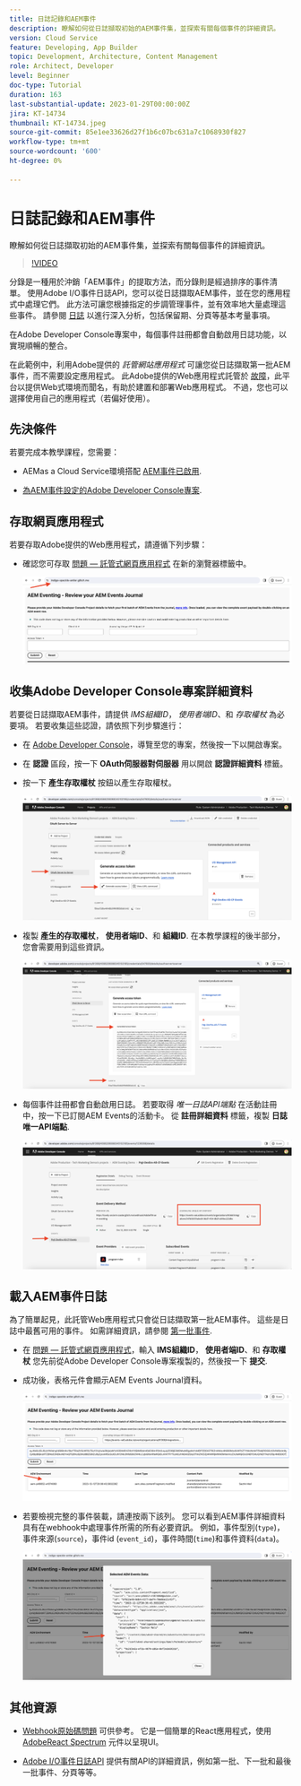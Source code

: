 ```yaml
---
title: 日誌記錄和AEM事件
description: 瞭解如何從日誌擷取初始的AEM事件集，並探索有關每個事件的詳細資訊。
version: Cloud Service
feature: Developing, App Builder
topic: Development, Architecture, Content Management
role: Architect, Developer
level: Beginner
doc-type: Tutorial
duration: 163
last-substantial-update: 2023-01-29T00:00:00Z
jira: KT-14734
thumbnail: KT-14734.jpeg
source-git-commit: 85e1ee33626d27f1b6c07bc631a7c1068930f827
workflow-type: tm+mt
source-wordcount: '600'
ht-degree: 0%

---
```



# 日誌記錄和AEM事件

瞭解如何從日誌擷取初始的AEM事件集，並探索有關每個事件的詳細資訊。

>[!VIDEO](https://video.tv.adobe.com/v/3427052?quality=12&learn=on)

分錄是一種用於沖銷「AEM事件」的提取方法，而分錄則是經過排序的事件清單。 使用Adobe I/O事件日誌API，您可以從日誌擷取AEM事件，並在您的應用程式中處理它們。 此方法可讓您根據指定的步調管理事件，並有效率地大量處理這些事件。 請參閱 [日誌](https://developer.adobe.com/events/docs/guides/journaling_intro/) 以進行深入分析，包括保留期、分頁等基本考量事項。

在Adobe Developer Console專案中，每個事件註冊都會自動啟用日誌功能，以實現順暢的整合。

在此範例中，利用Adobe提供的 _託管網站應用程式_ 可讓您從日誌擷取第一批AEM事件，而不需要設定應用程式。 此Adobe提供的Web應用程式託管於 [故障](https://glitch.com/)，此平台以提供Web式環境而聞名，有助於建置和部署Web應用程式。 不過，您也可以選擇使用自己的應用程式（若偏好使用）。

## 先決條件

若要完成本教學課程，您需要：

- AEMas a Cloud Service環境搭配 [AEM事件已啟用](https://developer.adobe.com/experience-cloud/experience-manager-apis/guides/events/#enable-aem-events-on-your-aem-cloud-service-environment).

- [為AEM事件設定的Adobe Developer Console專案](https://developer.adobe.com/experience-cloud/experience-manager-apis/guides/events/#how-to-subscribe-to-aem-events-in-the-adobe-developer-console).

## 存取網頁應用程式

若要存取Adobe提供的Web應用程式，請遵循下列步驟：

- 確認您可存取 [問題 — 託管式網頁應用程式](https://indigo-speckle-antler.glitch.me/) 在新的瀏覽器標籤中。

  ![問題 — 託管式網頁應用程式](../assets/examples/journaling/glitch-hosted-web-application.png)

## 收集Adobe Developer Console專案詳細資料

若要從日誌擷取AEM事件，請提供 _IMS組織ID_， _使用者端ID_、和 _存取權杖_ 為必要項。 若要收集這些認證，請依照下列步驟進行：

- 在 [Adobe Developer Console](https://developer.adobe.com)，導覽至您的專案，然後按一下以開啟專案。

- 在 **認證** 區段，按一下 **OAuth伺服器對伺服器** 用以開啟 **認證詳細資料** 標籤。

- 按一下 **產生存取權杖** 按鈕以產生存取權杖。

  ![Adobe Developer控制檯專案產生存取權杖](../assets/examples/journaling/adobe-developer-console-project-generate-access-token.png)

- 複製 **產生的存取權杖**， **使用者端ID**、和 **組織ID**. 在本教學課程的後半部分，您會需要用到這些資訊。

  ![Adobe Developer Console專案複製認證](../assets/examples/journaling/adobe-developer-console-project-copy-credentials.png)

- 每個事件註冊都會自動啟用日誌。 若要取得 _唯一日誌API端點_ 在活動註冊中，按一下已訂閱AEM Events的活動卡。 從 **註冊詳細資料** 標籤，複製 **日誌唯一API端點**.

  ![Adobe Developer Console專案事件卡](../assets/examples/journaling/adobe-developer-console-project-events-card.png)

## 載入AEM事件日誌

為了簡單起見，此託管Web應用程式只會從日誌擷取第一批AEM事件。 這些是日誌中最舊可用的事件。 如需詳細資訊，請參閱 [第一批事件](https://developer.adobe.com/events/docs/guides/api/journaling_api/#fetching-your-first-batch-of-events-from-the-journal).

- 在 [問題 — 託管式網頁應用程式](https://indigo-speckle-antler.glitch.me/)，輸入 **IMS組織ID**， **使用者端ID**、和 **存取權杖** 您先前從Adobe Developer Console專案複製的，然後按一下 **提交**.

- 成功後，表格元件會顯示AEM Events Journal資料。

  ![AEM事件日誌資料](../assets/examples/journaling/load-journal.png)

- 若要檢視完整的事件裝載，請連按兩下該列。 您可以看到AEM事件詳細資料具有在webhook中處理事件所需的所有必要資訊。 例如，事件型別(`type`)，事件來源(`source`)，事件id (`event_id`)，事件時間(`time`)和事件資料(`data`)。

  ![完成AEM事件裝載](../assets/examples/journaling/complete-journal-data.png)

## 其他資源

- [Webhook原始碼問題](https://glitch.com/edit/#!/indigo-speckle-antler) 可供參考。 它是一個簡單的React應用程式，使用 [AdobeReact Spectrum](https://react-spectrum.adobe.com/react-spectrum/index.html) 元件以呈現UI。

- [Adobe I/O事件日誌API](https://developer.adobe.com/events/docs/guides/api/journaling_api/) 提供有關API的詳細資訊，例如第一批、下一批和最後一批事件、分頁等等。
